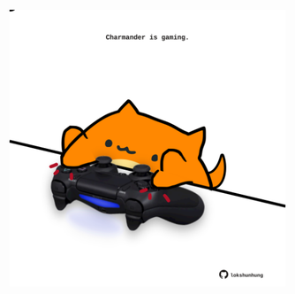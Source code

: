 <!-- built at 09/12/2021, 23:01:49 UTC -->
<p align="center">
  <img width="500" height="500" src="./ReadmeImage.svg">
</p>
